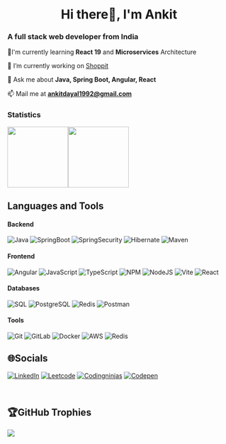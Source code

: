 <h1 align="center">Hi there👋, I'm Ankit</h1>

### A full stack web developer from India 
🌱I'm currently learning **React 19** and **Microservices** Architecture

🔭 I’m currently working on [Shoppit](https://ak18dec.github.io/shoppit/)

💬 Ask me about **Java, Spring Boot, Angular, React**

📫 Mail me at **ankitdayal1992@gmail.com**

### Statistics

<!-- rank_icon=percentile -->
<img align="" height="137px" src="https://github-readme-stats-one-rosy.vercel.app/api?username=ak18dec&hide_title=true&hide_border=true&show_icons=&include_all_commits=true&count_private=true&line_height=21&theme=nord" /><img align="" height="137px" src="https://github-readme-stats-one-rosy.vercel.app/api/top-langs/?username=ak18dec&hide_title=true&hide_border=true&layout=compact&hide=html&theme=nord" />

## Languages and Tools

#### Backend
![Java](https://img.shields.io/badge/-Java-%233776AB?style=flat-square&logo=openjdk&logoColor=ffffff)
![SpringBoot](https://img.shields.io/badge/-SpringBoot-%233776AB?style=flat-square&logo=springboot&logoColor=ffffff) 
![SpringSecurity](https://img.shields.io/badge/-SpringSecurity-%233776AB?style=flat-square&logo=springsecurity&logoColor=ffffff) 
![Hibernate](https://img.shields.io/badge/-Hibernate-%233776AB?style=flat-square&logo=hibernate&logoColor=ffffff) 
![Maven](https://img.shields.io/badge/-Maven-%233776AB?style=flat-square&logo=apachemaven&logoColor=ffffff)

#### Frontend
![Angular](https://img.shields.io/badge/-Angular-%233776AB?style=flat-square&logo=angular&logoColor=ffffff) 
![JavaScript](https://img.shields.io/badge/-JavaScript-%233776AB?style=flat-square&logo=javascript&logoColor=ffffff) 
![TypeScript](https://img.shields.io/badge/-TypeScript-%233776AB?style=flat-square&logo=typescript&logoColor=ffffff) 
![NPM](https://img.shields.io/badge/-NPM-%233776AB?style=flat-square&logo=npm&logoColor=ffffff) 
![NodeJS](https://img.shields.io/badge/-NodeJS-%233776AB?style=flat-square&logo=nodedotjs&logoColor=ffffff) 
![Vite](https://img.shields.io/badge/-Vite-%233776AB?style=flat-square&logo=vite&logoColor=ffffff) 
![React](https://img.shields.io/badge/-React-%233776AB?style=flat-square&logo=react&logoColor=ffffff) 

#### Databases
![SQL](https://img.shields.io/badge/-SQL-%233776AB?style=flat-square&logo=mysql&logoColor=ffffff) 
![PostgreSQL](https://img.shields.io/badge/-PostgreSQL-%233776AB?style=flat-square&logo=postgresql&logoColor=ffffff)
![Redis](https://img.shields.io/badge/-Redis-%233776AB?style=flat-square&logo=redis&logoColor=ffffff) 
![Postman](https://img.shields.io/badge/-Postman-%233776AB?style=flat-square&logo=postman&logoColor=ffffff) 

#### Tools
![Git](https://img.shields.io/badge/-Git-%233776AB?style=flat-square&logo=git&logoColor=%23ffffff)
![GitLab](https://img.shields.io/badge/-GitLab-%233776AB?style=flat-square&logo=gitlab&logoColor=ffffff)
![Docker](https://img.shields.io/badge/-Docker-%233776AB?style=flat-square&logo=docker&logoColor=ffffff)
![AWS](https://img.shields.io/badge/-AWS-%233776AB?style=flat-square&logo=amazon-web-services&logoColor=ffffff)
![Redis](https://img.shields.io/badge/-Redis-%233776AB?style=flat-square&logo=redis&logoColor=ffffff)



## 🌐Socials
[![LinkedIn](https://img.shields.io/badge/-LinkedIn-%230077B5.svg?style=flat-square&logo=linkedin&logoColor=white)](https://www.linkedin.com/in/ikumarankit)
[![Leetcode](https://img.shields.io/badge/-Leetcode-%230077B5.svg?style=flat-square&logo=leetcode&logoColor=white)](https://www.leetcode.com/ak-its-simple) 
[![Codingninjas](https://img.shields.io/badge/-Codingninjas-%230077B5.svg?style=flat-square&logo=codingninjas&logoColor=white)](https://www.codingninjas.com/codestudio/profile/78b88ba5-c3f4-4f1f-9db1-7a918fa16770) 
[![Codepen](https://img.shields.io/badge/-Codepen-%230077B5.svg?style=flat-square&logo=codepen&logoColor=white)](https://codepen.io/ankitdyl)

<br />

## 🏆GitHub Trophies
![](https://github-trophies.vercel.app/?username=ak18dec&theme=nord&no-frame=true&no-bg=false&margin-w=4)
